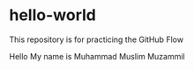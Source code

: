 # hello-world
This repository is for practicing the GitHub Flow

Hello My name is Muhammad Muslim Muzammil
